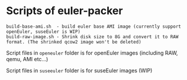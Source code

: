 # Scripts of euler-packer

```
build-base-ami.sh  - build euler base AMI image (currently support openEuler, suseEuler is WIP)
build-raw-image.sh - Shrink disk size to 8G and convert it to RAW format. (The shrinked qcow2 image won't be deleted)
```

Script files in `openeuler` folder is for openEuler images (including RAW, qemu, AMI etc...)

Script files in `suseeuler` folder is for suseEuler images (WIP)
